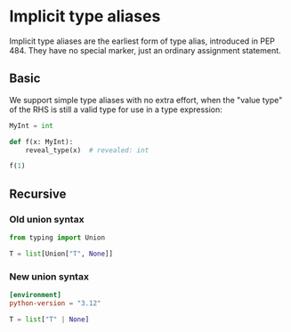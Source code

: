 # Implicit type aliases

Implicit type aliases are the earliest form of type alias, introduced in PEP 484. They have no
special marker, just an ordinary assignment statement.

## Basic

We support simple type aliases with no extra effort, when the "value type" of the RHS is still a
valid type for use in a type expression:

```py
MyInt = int

def f(x: MyInt):
    reveal_type(x)  # revealed: int

f(1)
```

## Recursive

### Old union syntax

```py
from typing import Union

T = list[Union["T", None]]
```

### New union syntax

```toml
[environment]
python-version = "3.12"
```

```py
T = list["T" | None]
```
